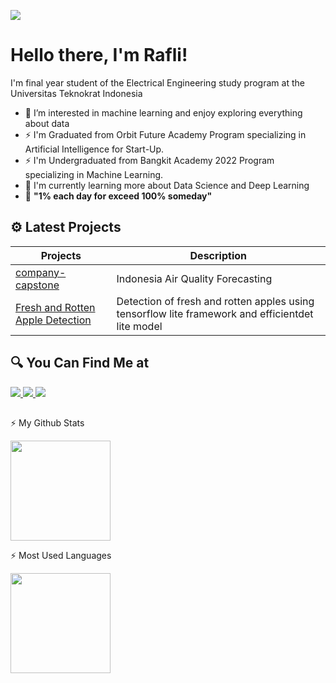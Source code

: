 <!--
**muhammadraflij/muhammadraflij** is a ✨ _special_ ✨ repository because its `README.md` (this file) appears on your GitHub profile.

Here are some ideas to get you started:

- 🔭 I’m currently working on ...
- 🌱 I’m currently learning ...
- 👯 I’m looking to collaborate on ...
- 🤔 I’m looking for help with ...
- 💬 Ask me about ...
- 📫 How to reach me: ...
- 😄 Pronouns: ...
- ⚡ Fun fact: ...
-->
![](https://github.com/TheDudeThatCode/TheDudeThatCode/raw/master/Assets/Hi.gif)
# Hello there, I'm Rafli!
I'm final year student of the Electrical Engineering study program at the Universitas Teknokrat Indonesia

  - :eyes: I’m interested in machine learning and enjoy exploring everything about data
  - :zap: I'm Graduated from Orbit Future Academy Program specializing in Artificial Intelligence for Start-Up.
  - :zap: I'm Undergraduated from Bangkit Academy 2022 Program specializing in Machine Learning.
  - :telescope: I'm currently learning more about Data Science and Deep Learning
  - :seedling: **"1% each day for exceed 100% someday"**
  

## ⚙️ Latest Projects
| Projects | Description |
| --- | --- |
| [company-capstone](https://github.com/muhammadraflij/company-capstone) | Indonesia Air Quality Forecasting |
| [Fresh and Rotten Apple Detection](https://github.com/muhammadraflij/Tensorflow-lite-apples-detection) | Detection of fresh and rotten apples using tensorflow lite framework and efficientdet lite model    |


## 🔍 You Can Find Me at
<a href="https://www.linkedin.com/in/muhammadraflij/">
  <img src="https://img.shields.io/badge/LinkedIn-0077B5?style=for-the-badge&logo=linkedin&logoColor=white"/>
</a>
<a href="https://www.kaggle.com/muhammadraflij">
  <img src="https://img.shields.io/badge/Kaggle-20BEFF?style=for-the-badge&logo=Kaggle&logoColor=white"/>
</a>
<a href="https://www.instagram.com/muhammadrafliii/">
  <img src="https://img.shields.io/badge/Instagram-E4405F?style=for-the-badge&logo=instagram&logoColor=white"/>
</a>


## 
⚡ My Github Stats
<p align="left">
<a href="https://github.com/muhammadraflij">
  <img height="160em" src="https://github-readme-stats-eight-theta.vercel.app/api?username=muhammadraflij&show_icons=true&theme=dracula&include_all_commits=true&count_private=true"/>
</a>
</p>


⚡ Most Used Languages
<p align="left">
<a href="https://github.com/muhammadraflij">
  <img height="160em" src="https://github-readme-stats-eight-theta.vercel.app/api/top-langs/?username=muhammadraflij&layout=compact&langs_count=8&theme=dracula"/>
</a>
</p>
